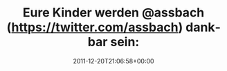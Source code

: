 ---
retweeted: false
source: <a href="http://itunes.apple.com/us/app/twitter/id409789998?mt=12" rel="nofollow">Twitter
  for Mac</a>
entities:
  hashtags: []
  symbols: []
  user_mentions: []
  urls:
  - url: http://t.co/emvxOJO4
    expanded_url: http://goo.gl/taH8v
    display_url: goo.gl/taH8v
    indices:
    - '67'
    - '87'
display_text_range:
- '0'
- '87'
favorite_count: '0'
id_str: '149234358232940544'
truncated: false
retweet_count: '0'
id: '149234358232940544'
possibly_sensitive: false
created_at: Tue Dec 20 21:06:58 +0000 2011
favorited: false
full_text: 'Eure Kinder werden [@assbach](https://twitter.com/assbach) dankbar sein:
  »Remembering brightkite«'
lang: de
quote_url: http://goo.gl/taH8v
tags:
- pesos/twitter
date: '2011-12-20T21:06:58+00:00'
src: https://twitter.com/bascht/status/149234358232940544
original_url: https://twitter.com/bascht/status/149234358232940544
type: twitter_tweet
text: 'Eure Kinder werden [@assbach](https://twitter.com/assbach) dankbar sein: »Remembering
  brightkite«'
title: 'Eure Kinder werden @assbach (https://twitter.com/assbach) dankbar sein:'

---
